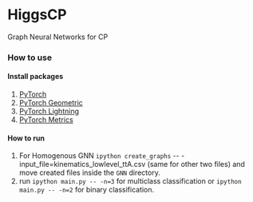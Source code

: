 # HiggsCP
Graph Neural Networks for CP
### How to use
#### Install packages  
1. [PyTorch](https://pytorch.org)
2. [PyTorch Geometric](https://pytorch-geometric.readthedocs.io/en/latest/install/installation.html)  
3. [PyTorch Lightning](https://pypi.org/project/pytorch-lightning/)
4. [PyTorch Metrics](https://torchmetrics.readthedocs.io/en/stable/pages/quickstart.html)

#### How to run  
1. For Homogenous GNN `ipython create_graphs` -- -input_file=kinematics_lowlevel_ttA.csv (same for other two files) and move created files inside the `GNN` directory.  
2. run `ipython main.py -- -n=3` for multiclass classification or `ipython main.py -- -n=2` for binary classification.  
